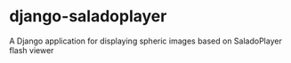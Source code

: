django-saladoplayer
===================

A Django application for displaying spheric images based on SaladoPlayer flash viewer